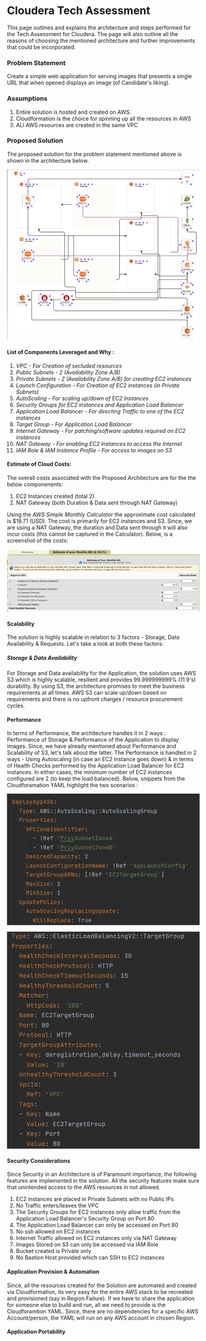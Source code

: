 # Cloudera Tech Assessment

This page outlines and explains the architecture and steps performed for the Tech Assessment for Cloudera. The page will also outline all the reasons of choosing the mentioned architecture and further improvements that could be incorporated.

### Problem Statement

Create a simple web application for serving images that presents a single URL that when opened displays an image (of Candidate's liking).

### Assumptions

1. Entire solution is hosted and created on AWS.
2. Cloudformation is the choice for spinning up all the resources in AWS
3. ALl AWS resources are created in the same VPC

### Proposed Solution

The proposed solution for the problem statement mentioned above is shown in the architecture below. <Add more text here>

![Solution Architecture](/images/Architecture.PNG)
  
#### List of Components Leveraged and Why :

1. *VPC - For Creation of secluded resources*
2. *Public Subnets - 2 (Availability Zone A/B)*
3. *Private Subnets - 2 (Availability Zone A/B) for creating EC2 instances*
4. *Launch Configuration - For Creation of EC2 instances (in Private Subnets)*
5. *AutoScaling - For scaling up/down of EC2 Instances*
6. *Security Groups for EC2 instances and Application Load Balancer*
7. *Application Load Balancer - For directing Traffic to one of the EC2 instances*
8. *Target Group - For Application Load Balancer*
9. *Internet Gateway - For patching/software updates required on EC2 instances*
10. *NAT Gateway - For enabling EC2 instances to access the Internet*
11. *IAM Role & IAM Instance Profile - For access to images on S3*

#### Estimate of Cloud Costs:

The overall costs associated with the Proposed Architecture are for the the below componenents:

1. EC2 Instances created (total 2)
2. NAT Gateway (both Duration & Data sent through NAT Gateway)

Using the *AWS Simple Monthly Calculator* the approximate cost calculated is $18.71 (USD). The cost is primarily for EC2 instances and S3. Since, we are using a NAT Gateway, the duration and Data sent through it will also incur costs (this cannot be captured in the Calculator). Below, is a screenshot of the costs:

![Solution Architecture](/images/Costs.PNG)


#### Scalability

The solution is highly scalable in relation to 3 factors - Storage, Data Availability & Requests. Let's take a look at both these factors:

##### Storage & Data Availability

For Storage and Data availability for the Application, the solution uses AWS S3 which is highly scalable, resilient and provides 99.999999999% (11 9's) durability. By using S3, the architecture promises to meet the business requirements at all times. AWS S3 can scale up/down based on requirements and there is no upfront charges / resource procurement cycles.

#### Performance

In terms of Performance, the architecture handles it in 2 ways : Performance of Storage & Performance of the Application to display images. Since, we have already mentioned about Performance and Scalability of S3, let's talk about the latter. The Performance is handled in 2 ways - Using Autoscaling (in case an EC2 instance goes down) & in terms of Health Checks performed by the Application Load Balancer for EC2 instances. In either cases, the minimum number of EC2 instances configured are 2 (to keep the load balanced). Below, snippets from the Cloudforamation YAML highlight the two scenarios :

![AutoScaling](/images/autoscaling.PNG)

![Health Checks](/images/healthcheck.PNG)


#### Security Considerations

Since Security in an Architecture is of Paramount importance, the following features are implemented in the solution. All the security features make sure that unintended access to the AWS resources in not allowed. 

1. EC2 instances are placed in Private Subnets with no Public IPs
2. No Traffic enters/leaves the VPC
3. The Security Groups for EC2 instances only allow traffic from the Application Load Balancer's Security Group on Port 80
4. The Application Load Balancer can only be accessed on Port 80
5. No ssh allowed on EC2 instances
6. Internet Traffic allowed on EC2 instances only via NAT Gateway
7. Images Stored on S3 can only be accessed via IAM Role
8. Bucket created is Private only
9. No Bastion Host provided which can SSH to EC2 instances


#### Application Provision & Automation

Since, all the resources created for the Solution are automated and created via Cloudformation, its very easy for the entire AWS stack to be recreated and provisioned (say in Region Failure). If we have to share the application for someone else to build and run, all we need to provide is the Cloudforamtion YAML. Since, there are no dependencies for a specific AWS Account/person, the YAML will run on any AWS account in chosen Region.


#### Application Portability







